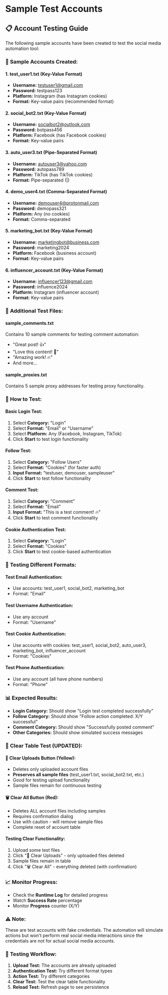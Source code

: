 # Sample Test Accounts

## 📋 Account Testing Guide

The following sample accounts have been created to test the social media automation tool:

### 🔐 **Sample Accounts Created:**

#### 1. **test_user1.txt** (Key-Value Format)

- **Username:** testuser1@gmail.com
- **Password:** testpass123
- **Platform:** Instagram (has Instagram cookies)
- **Format:** Key-value pairs (recommended format)

#### 2. **social_bot2.txt** (Key-Value Format)

- **Username:** socialbot2@outlook.com
- **Password:** botpass456
- **Platform:** Facebook (has Facebook cookies)
- **Format:** Key-value pairs

#### 3. **auto_user3.txt** (Pipe-Separated Format)

- **Username:** autouser3@yahoo.com
- **Password:** autopass789
- **Platform:** TikTok (has TikTok cookies)
- **Format:** Pipe-separated (|)

#### 4. **demo_user4.txt** (Comma-Separated Format)

- **Username:** demouser4@protonmail.com
- **Password:** demopass321
- **Platform:** Any (no cookies)
- **Format:** Comma-separated

#### 5. **marketing_bot.txt** (Key-Value Format)

- **Username:** marketingbot@business.com
- **Password:** marketing2024
- **Platform:** Facebook (business account)
- **Format:** Key-value pairs

#### 6. **influencer_account.txt** (Key-Value Format)

- **Username:** influencer123@gmail.com
- **Password:** influence2024
- **Platform:** Instagram (influencer account)
- **Format:** Key-value pairs

### 📝 **Additional Test Files:**

#### **sample_comments.txt**

Contains 10 sample comments for testing comment automation:

- "Great post! 👍"
- "Love this content! 💖"
- "Amazing work! 🔥"
- And more...

#### **sample_proxies.txt**

Contains 5 sample proxy addresses for testing proxy functionality.

### 🧪 **How to Test:**

#### **Basic Login Test:**

1. Select **Category:** "Login"
2. Select **Format:** "Email" or "Username"
3. Select **Platform:** Any (Facebook, Instagram, TikTok)
4. Click **Start** to test login functionality

#### **Follow Test:**

1. Select **Category:** "Follow Users"
2. Select **Format:** "Cookies" (for faster auth)
3. **Input Format:** "testuser, demouser, sampleuser"
4. Click **Start** to test follow functionality

#### **Comment Test:**

1. Select **Category:** "Comment"
2. Select **Format:** "Email"
3. **Input Format:** "This is a test comment! 🔥"
4. Click **Start** to test comment functionality

#### **Cookie Authentication Test:**

1. Select **Category:** "Login"
2. Select **Format:** "Cookies"
3. Click **Start** to test cookie-based authentication

### 🔄 **Testing Different Formats:**

#### **Test Email Authentication:**

- Use accounts: test_user1, social_bot2, marketing_bot
- Format: "Email"

#### **Test Username Authentication:**

- Use any account
- Format: "Username"

#### **Test Cookie Authentication:**

- Use accounts with cookies: test_user1, social_bot2, auto_user3, marketing_bot, influencer_account
- Format: "Cookies"

#### **Test Phone Authentication:**

- Use any account (all have phone numbers)
- Format: "Phone"

### 📊 **Expected Results:**

- **Login Category:** Should show "Login test completed successfully"
- **Follow Category:** Should show "Follow action completed: X/Y successful"
- **Comment Category:** Should show "Successfully posted comment"
- **Other Categories:** Should show simulated success messages

### 🧹 **Clear Table Test (UPDATED):**

#### **🧹 Clear Uploads Button (Yellow):**

- Deletes only uploaded account files
- **Preserves all sample files** (test_user1.txt, social_bot2.txt, etc.)
- Good for testing upload functionality
- Sample files remain for continuous testing

#### **🗑️ Clear All Button (Red):**

- Deletes ALL account files including samples
- Requires confirmation dialog
- Use with caution - will remove sample files
- Complete reset of account table

#### **Testing Clear Functionality:**

1. Upload some test files
2. Click "🧹 Clear Uploads" - only uploaded files deleted
3. Sample files remain in table
4. Click "🗑️ Clear All" - everything deleted (with confirmation)

### 📈 **Monitor Progress:**

- Check the **Runtime Log** for detailed progress
- Watch **Success Rate** percentage
- Monitor **Progress** counter (X/Y)

### ⚠️ **Note:**

These are test accounts with fake credentials. The automation will simulate actions but won't perform real social media interactions since the credentials are not for actual social media accounts.

### 🎯 **Testing Workflow:**

1. **Upload Test:** The accounts are already uploaded
2. **Authentication Test:** Try different format types
3. **Action Test:** Try different categories
4. **Clear Test:** Test the clear table functionality
5. **Reload Test:** Refresh page to see persistence
